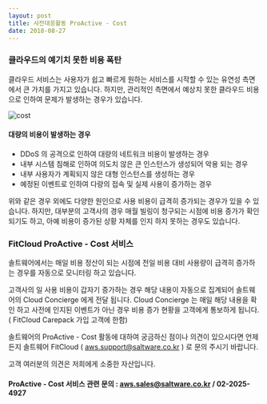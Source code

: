 ```yaml
---
layout: post
title: 사전대응활동 ProActive - Cost
date: 2018-08-27
---
```




### 클라우드의 예기치 못한 비용 폭탄
클라우드 서비스는 사용자가 쉽고 빠르게 원하는 서비스를 시작할 수 있는 유연성 측면에서 큰 가치를 가지고 있습니다.
하지만, 관리적인 측면에서 예상치 못한 클라우드 비용으로 인하여 문제가 발생하는 경우가 있습니다.

![cost](https://user-images.githubusercontent.com/29446742/44648224-5283ac00-aa1b-11e8-9092-8ba32cba72d3.jpg)

#### 대량의 비용이 발생하는 경우
- DDoS 의 공격으로 인하여 대량의 네트워크 비용이 발생하는 경우
- 내부 시스템 침해로 인하여 의도치 않은 큰 인스턴스가 생성되어 악용 되는 경우
- 내부 사용자가 계획되지 않은 대형 인스턴스를 생성하는 경우
- 예정된 이벤트로 인하여 다량의 접속 및 실제 사용이 증가하는 경우

위와 같은 경우 외에도 다양한 원인으로 사용 비용이 급격히 증가되는 경우가 있을 수 있습니다.
하지만, 대부분의 고객사의 경우 매월 빌링이 청구되는 시점에 비용 증가가 확인 되기도 하고, 
아예 비용이 증가된 상황 자체를 인지 하지 못하는 경우도 있습니다.


### FitCloud ProActive - Cost 서비스
솔트웨어에서는 매일 비용 정산이 되는 시점에 전일 비용 대비 사용량이 급격히 증가하는 경우를 자동으로 모니터링 하고 있습니다.

고객사의 일 사용 비용이 갑자기 증가하는 경우 해당 내용이 자동으로 집계되어 솔트웨어의 Cloud Concierge 에게 전달 됩니다. Cloud Concierge 는 매일 해당 내용을 확인 하고 사전에 인지된 이벤트가 아닌 경우 비용 증가 현황을 고객에게 통보하게 됩니다. ( FitCloud Carepack 가입 고객에 한함)

솔트웨어의 ProActive - Cost 활동에 대하여 궁금하신 점이나 의견이 있으시다면 언제든지 솔트웨어 FitCloud ( aws.support@saltware.co.kr ) 로 문의 주시기 바랍니다.

고객 여러분의 의견은 저희에게 소중한 자산입니다.

#### ProActive - Cost 서비스 관련 문의 : aws.sales@saltware.co.kr / 02-2025-4927
